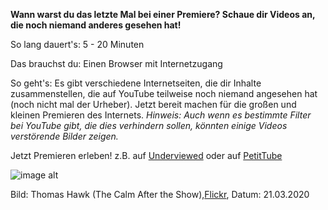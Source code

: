 **Wann warst du das letzte Mal bei einer Premiere? Schaue dir Videos an, die noch niemand anderes gesehen hat!**

So lang dauert's: 5 - 20 Minuten

Das brauchst du: Einen Browser mit Internetzugang 

So geht's: Es gibt verschiedene Internetseiten, die dir Inhalte zusammenstellen, die auf YouTube teilweise noch niemand angesehen hat (noch nicht mal der Urheber). Jetzt bereit machen für die großen und kleinen Premieren des Internets. 
*Hinweis: Auch wenn es bestimmte Filter bei YouTube gibt, die dies verhindern sollen, könnten einige Videos verstörende Bilder zeigen.* 

Jetzt Premieren erleben! z.B. auf [Underviewed](http://underviewed.com) oder auf [PetitTube](https://www.petittube.com)

![image alt](https://live.staticflickr.com/53/155918164_58c2d349d6_k.jpg)

Bild: Thomas Hawk (The Calm After the Show),[Flickr](https://www.flickr.com/photos/thomashawk/155918164), Datum: 21.03.2020



